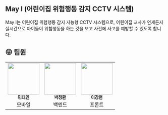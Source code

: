 ## May I (어린이집 위험행동 감지 CCTV 시스템)
May I는 어린이집 위험행동 감지 지능형 CCTV 시스템으로, 어린이집 교사가 언제든지 실시간으로 아이들이 위험행동을 하는 것을 보고 사전에 사고를 예방할 수 있도록 합니다.

## :stuck_out_tongue_closed_eyes: 팀원
<table>
  <tr>
  <td align="center"><a href="https://github.com/bamin0422"><img src="https://avatars.githubusercontent.com/u/28584299?v=4" width="100px;" alt=""/><br /><sub><b>민대인</b></sub></a><br />모바일</td>
    <td align="center"><a href="https://github.com/jeonghi"><img src="https://avatars.githubusercontent.com/u/50570113?v=4" width="100px;" alt=""/><br /><sub><b>박정환</b></sub></a><br />백엔드</td>
    <td align="center"><a href="https://github.com/kanghyun98"><img src="https://avatars.githubusercontent.com/u/70627979?v=4" width="100px;" alt=""/><br /><sub><b>이강현</b></sub></a><br />프론트</td>
 
  </tr>
</table>
